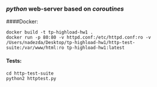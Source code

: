 ### *python* web-server based on *coroutines*

####Docker:

```
docker build -t tp-highload-hw1 .
docker run -p 80:80 -v httpd.conf:/etc/httpd.conf:ro -v /Users/nadezda/Desktop/tp-highload-hw1/http-test-suite:/var/www/html:ro tp-highload-hw1:latest
```

#### Tests:
```
cd http-test-suite
python2 httptest.py
```
 